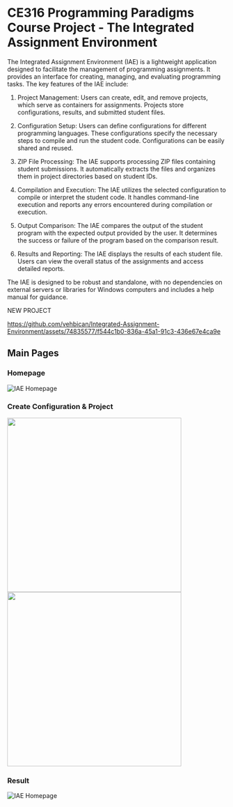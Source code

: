 # CE316 Programming Paradigms Course Project - The Integrated Assignment Environment

The Integrated Assignment Environment (IAE) is a lightweight application designed to facilitate the management of programming assignments. It provides an interface for creating, managing, and evaluating programming tasks. The key features of the IAE include:

1. Project Management: Users can create, edit, and remove projects, which serve as containers for assignments. Projects store configurations, results, and submitted student files.

2. Configuration Setup: Users can define configurations for different programming languages. These configurations specify the necessary steps to compile and run the student code. Configurations can be easily shared and reused.

3. ZIP File Processing: The IAE supports processing ZIP files containing student submissions. It automatically extracts the files and organizes them in project directories based on student IDs.

4. Compilation and Execution: The IAE utilizes the selected configuration to compile or interpret the student code. It handles command-line execution and reports any errors encountered during compilation or execution.

5. Output Comparison: The IAE compares the output of the student program with the expected output provided by the user. It determines the success or failure of the program based on the comparison result.

6. Results and Reporting: The IAE displays the results of each student file. Users can view the overall status of the assignments and access detailed reports.

The IAE is designed to be robust and standalone, with no dependencies on external servers or libraries for Windows computers and includes a help manual for guidance.

NEW PROJECT

https://github.com/vehbican/Integrated-Assignment-Environment/assets/74835577/f544c1b0-836a-45a1-91c3-436e67e4ca9e


## Main Pages

### Homepage

![IAE Homepage](https://raw.githubusercontent.com/vehbican/Integrated-Assignment-Environment/main/readMeImages/homepage.png)

### Create Configuration & Project

<p float="left">
  <img src="https://raw.githubusercontent.com/vehbican/Integrated-Assignment-Environment/main/readMeImages/create_config.png" width="400" />
  <img src="https://raw.githubusercontent.com/vehbican/Integrated-Assignment-Environment/main/readMeImages/create_project.png" width="400" /> 
</p>

### Result

![IAE Homepage](https://raw.githubusercontent.com/vehbican/Integrated-Assignment-Environment/main/readMeImages/resulted_homepage.png)

